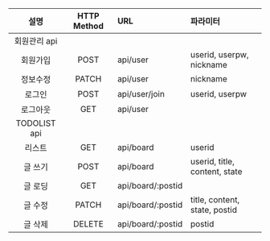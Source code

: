 설명 |HTTP Method |  URL | 파라미터 
|:----:|:----:|:---|:----|
회원관리 api|
회원가입 |  POST    | api/user          | userid, userpw, nickname
정보수정 |  PATCH   | api/user          | nickname
로그인   |  POST    | api/user/join     | userid, userpw
로그아웃 |  GET     | api/user          | 
TODOLIST api|
리스트|GET| api/board|userid
글 쓰기|POST| api/board|userid, title, content, state
글 로딩|GET|api/board/:postid | |
글 수정|PATCH| api/board/:postid | title, content, state, postid
글 삭제|DELETE| api/board/:postid | postid
